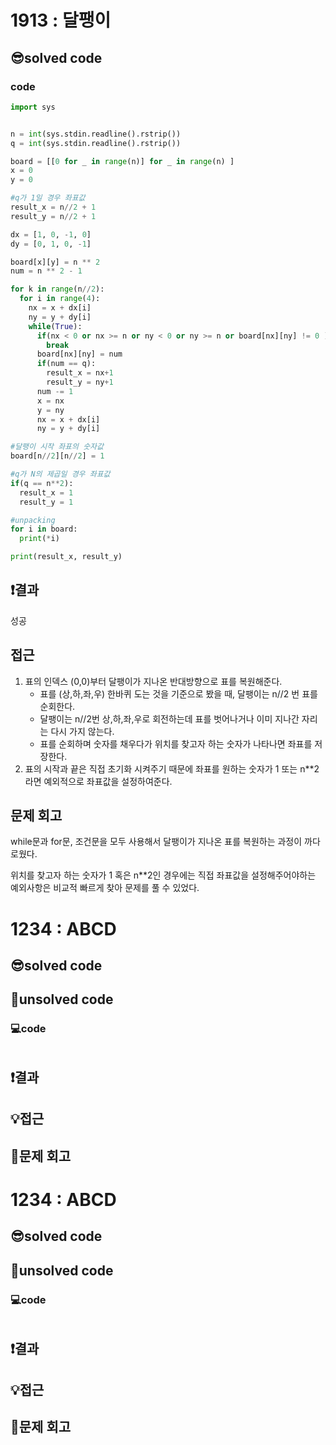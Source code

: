 # 1913 : 달팽이 
## 😎solved code
### code
```python
import sys


n = int(sys.stdin.readline().rstrip())
q = int(sys.stdin.readline().rstrip())

board = [[0 for _ in range(n)] for _ in range(n) ]
x = 0
y = 0

#q가 1일 경우 좌표값
result_x = n//2 + 1
result_y = n//2 + 1

dx = [1, 0, -1, 0]
dy = [0, 1, 0, -1]

board[x][y] = n ** 2
num = n ** 2 - 1

for k in range(n//2):
  for i in range(4):
    nx = x + dx[i]
    ny = y + dy[i]
    while(True):
      if(nx < 0 or nx >= n or ny < 0 or ny >= n or board[nx][ny] != 0 ):
        break
      board[nx][ny] = num
      if(num == q):
        result_x = nx+1
        result_y = ny+1
      num -= 1
      x = nx
      y = ny
      nx = x + dx[i]
      ny = y + dy[i]

#달팽이 시작 좌표의 숫자값
board[n//2][n//2] = 1

#q가 N의 제곱일 경우 좌표값
if(q == n**2):
  result_x = 1
  result_y = 1

#unpacking
for i in board:
  print(*i)

print(result_x, result_y)
  ```
## ❗️결과
성공
## 접근
1. 표의 인덱스 (0,0)부터 달팽이가 지나온 반대방향으로 표를 복원해준다.
    - 표를 (상,하,좌,우) 한바퀴 도는 것을 기준으로 봤을 때, 달팽이는 n//2 번 표를 순회한다.
    - 달팽이는 n//2번 상,하,좌,우로 회전하는데 표를 벗어나거나 이미 지나간 자리는 다시 가지 않는다.
    - 표를 순회하며 숫자를 채우다가 위치를 찾고자 하는 숫자가 나타나면 좌표를 저장한다.
2.  표의 시작과 끝은 직접 초기화 시켜주기 때문에 좌표를 원하는 숫자가 1 또는 n**2 라면 예외적으로 좌표값을 설정하여준다.

## 문제 회고
while문과 for문, 조건문을 모두 사용해서 달팽이가 지나온 표를 복원하는 과정이 까다로웠다.

위치를 찾고자 하는 숫자가 1 혹은 n**2인 경우에는 직접 좌표값을 설정해주어야하는 예외사항은 비교적 빠르게 찾아 문제를 풀 수 있었다. 

# 1234 : ABCD
## 😎solved code
## 🥺unsolved code
### 💻code
```python

  ```
## ❗️결과

## 💡접근

## 🧐문제 회고

# 1234 : ABCD
## 😎solved code
## 🥺unsolved code
### 💻code
```python

  ```
## ❗️결과

## 💡접근

## 🧐문제 회고